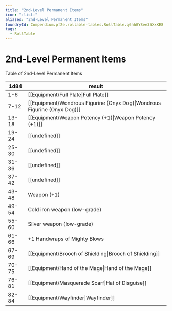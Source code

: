 ```yaml
---
title: "2nd-Level Permanent Items"
icon: ":list:"
aliases: "2nd-Level Permanent Items"
foundryId: Compendium.pf2e.rollable-tables.RollTable.q6hhGYSee35XxKE8
tags:
  - RollTable
---
```


# 2nd-Level Permanent Items
Table of 2nd-Level Permanent Items

| 1d84 | result |
|------|--------|
| 1-6 | [[Equipment/Full Plate\|Full Plate]] |
| 7-12 | [[Equipment/Wondrous Figurine (Onyx Dog)\|Wondrous Figurine (Onyx Dog)]] |
| 13-18 | [[Equipment/Weapon Potency (+1)\|Weapon Potency (+1)]] |
| 19-24 | [[undefined]] |
| 25-30 | [[undefined]] |
| 31-36 | [[undefined]] |
| 37-42 | [[undefined]] |
| 43-48 | Weapon (+1) |
| 49-54 | Cold iron weapon (low-grade) |
| 55-60 | Silver weapon (low-grade) |
| 61-66 | +1 Handwraps of Mighty Blows |
| 67-69 | [[Equipment/Brooch of Shielding\|Brooch of Shielding]] |
| 70-75 | [[Equipment/Hand of the Mage\|Hand of the Mage]] |
| 76-81 | [[Equipment/Masquerade Scarf\|Hat of Disguise]] |
| 82-84 | [[Equipment/Wayfinder\|Wayfinder]] |
